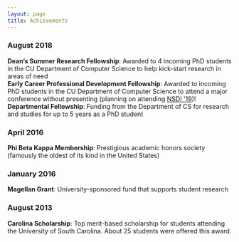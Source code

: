 ```yaml
---
layout: page
title: Achievements
---
```


### August 2018  
**Dean’s Summer Research Fellowship**: Awarded to 4 incoming PhD students in the CU Department of Computer Science to help kick-start research in areas of need  
**Early Career Professional Development Fellowship**: Awarded to incoming PhD students in the CU Department of Computer Science to attend a major conference without presenting (planning on attending [NSDI '19](https://www.usenix.org/conference/nsdi19))!  
**Departmental Fellowship**: Funding from the Department of CS for research and studies for up to 5 years as a PhD student  

### April 2016  
**Phi Beta Kappa Membership**: Prestigious academic honors society (famously the oldest of its kind in the United States)

### January 2016  
**Magellan Grant**: University-sponsored fund that supports student research

### August 2013  
**Carolina Scholarship**: Top merit-based scholarship for students attending the University of South Carolina. About 25 students were offered this award.
